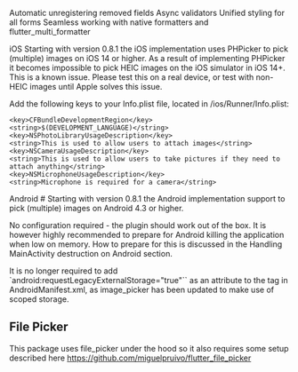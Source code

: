Automatic unregistering removed fields
Async validators
Unified styling for all forms
Seamless working with native formatters and flutter_multi_formatter


iOS 
Starting with version 0.8.1 the iOS implementation uses PHPicker to pick (multiple) images on iOS 14 or higher. As a result of implementing PHPicker it becomes impossible to pick HEIC images on the iOS simulator in iOS 14+. This is a known issue. Please test this on a real device, or test with non-HEIC images until Apple solves this issue. 

Add the following keys to your Info.plist file, located in <project root>/ios/Runner/Info.plist:

```
<key>CFBundleDevelopmentRegion</key>
<string>$(DEVELOPMENT_LANGUAGE)</string>
<key>NSPhotoLibraryUsageDescription</key>
<string>This is used to allow users to attach images</string>
<key>NSCameraUsageDescription</key>
<string>This is used to allow users to take pictures if they need to attach anything</string>
<key>NSMicrophoneUsageDescription</key>
<string>Microphone is required for a camera</string>
```

Android #
Starting with version 0.8.1 the Android implementation support to pick (multiple) images on Android 4.3 or higher.

No configuration required - the plugin should work out of the box. It is however highly recommended to prepare for Android killing the application when low on memory. How to prepare for this is discussed in the Handling MainActivity destruction on Android section.

It is no longer required to add `android:requestLegacyExternalStorage="true"`` as an attribute to the <application> tag in AndroidManifest.xml, as image_picker has been updated to make use of scoped storage.

## File Picker

This package uses file_picker under the hood so it also requires some setup described here https://github.com/miguelpruivo/flutter_file_picker
